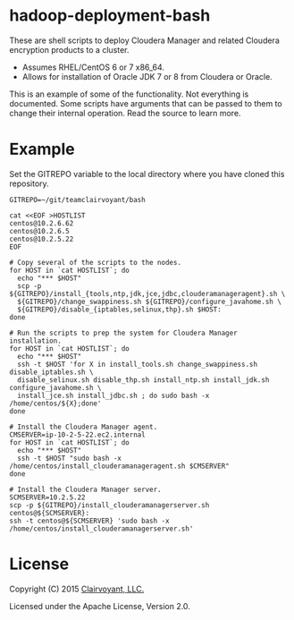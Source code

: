 # hadoop-deployment-bash

These are shell scripts to deploy Cloudera Manager and related Cloudera encryption products to a cluster.

* Assumes RHEL/CentOS 6 or 7 x86_64.
* Allows for installation of Oracle JDK 7 or 8 from Cloudera or Oracle.

This is an example of some of the functionality.  Not everything is documented.  Some scripts have arguments that can be passed to them to change their internal operation.  Read the source to learn more.

# Example

Set the GITREPO variable to the local directory where you have cloned this repository.

```
GITREPO=~/git/teamclairvoyant/bash

cat <<EOF >HOSTLIST
centos@10.2.6.62
centos@10.2.6.5
centos@10.2.5.22
EOF

# Copy several of the scripts to the nodes.
for HOST in `cat HOSTLIST`; do
  echo "*** $HOST"
  scp -p ${GITREPO}/install_{tools,ntp,jdk,jce,jdbc,clouderamanageragent}.sh \
  ${GITREPO}/change_swappiness.sh ${GITREPO}/configure_javahome.sh \
  ${GITREPO}/disable_{iptables,selinux,thp}.sh $HOST:
done

# Run the scripts to prep the system for Cloudera Manager installation.
for HOST in `cat HOSTLIST`; do
  echo "*** $HOST"
  ssh -t $HOST 'for X in install_tools.sh change_swappiness.sh disable_iptables.sh \
  disable_selinux.sh disable_thp.sh install_ntp.sh install_jdk.sh configure_javahome.sh \
  install_jce.sh install_jdbc.sh ; do sudo bash -x /home/centos/${X};done'
done

# Install the Cloudera Manager agent.
CMSERVER=ip-10-2-5-22.ec2.internal
for HOST in `cat HOSTLIST`; do
  echo "*** $HOST"
  ssh -t $HOST "sudo bash -x /home/centos/install_clouderamanageragent.sh $CMSERVER"
done

# Install the Cloudera Manager server.
SCMSERVER=10.2.5.22
scp -p ${GITREPO}/install_clouderamanagerserver.sh centos@${SCMSERVER}:
ssh -t centos@${SCMSERVER} 'sudo bash -x /home/centos/install_clouderamanagerserver.sh'
```

# License

Copyright (C) 2015 [Clairvoyant, LLC.](http://clairvoyantsoft.com/)

Licensed under the Apache License, Version 2.0.
